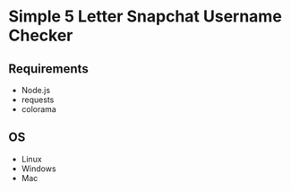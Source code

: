 # Simple 5 Letter Snapchat Username Checker
## Requirements
- Node.js
- requests
- colorama

## OS
- Linux
- Windows
- Mac
